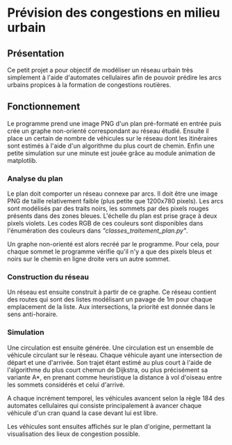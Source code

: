 # Prévision des congestions en milieu urbain

## Présentation

Ce petit projet a pour objectif de modéliser un réseau urbain très simplement à l'aide d'automates cellulaires afin de pouvoir prédire les arcs urbains propices à la formation de congestions routières.

## Fonctionnement

Le programme prend une image PNG d'un plan pré-formaté en entrée puis crée un graphe non-orienté correspondant au réseau étudié. Ensuite il place un certain de nombre de véhicules sur le réseau dont les itinéraires sont estimés à l'aide d'un algorithme du plus court de chemin. Enfin une petite simulation sur une minute est jouée grâce au module animation de matplotlib.

### Analyse du plan

Le plan doit comporter un réseau connexe par arcs. Il doit être une image PNG de taille relativement faible (plus petite que 1200x780 pixels). Les arcs sont modélisés par des traits noirs, les sommets par des pixels rouges présents dans des zones bleues. L'échelle du plan est prise graçe à deux pixels violets. Les codes RGB de ces couleurs sont disponibles dans l'énumération des couleurs dans _"classes_traitement_plan.py"_.

Un graphe non-orienté est alors recréé par le programme. Pour cela, pour chaque sommet le programme vérifie qu'il n'y a que des pixels bleus et noirs sur le chemin en ligne droite vers un autre sommet.

### Construction du réseau

Un réseau est ensuite construit à partir de ce graphe. Ce réseau contient des routes qui sont des listes modélisant un pavage de 1m pour chaque emplacement de la liste. Aux intersections, la priorité est donnée dans le sens anti-horaire.

### Simulation

Une circulation est ensuite générée. Une circulation est un ensemble de véhicule circulant sur le réseau. Chaque véhicule ayant une intersection de départ et une d'arrivée. Son trajet étant estimé au plus court à l'aide de l'algorithme du plus court chemun de Dijkstra, ou plus précisément sa variante A*, en prenant comme heuristique la distance à vol d'oiseau entre les sommets considérés et celui d'arrivé.

A chaque incrément temporel, les véhicules avancent selon la règle 184 des automates cellulaires qui consiste principalement à avancer chaque véhicule d'un cran quand la case devant lui est libre.

Les véhicules sont ensuites affichés sur le plan d'origine, permettant la visualisation des lieux de congestion possible.